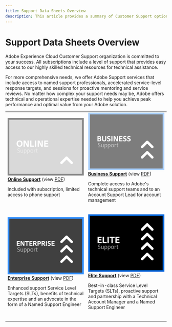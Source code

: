 ```yaml
---
title: Support Data Sheets Overview
description: This article provides a summary of Customer Support options for Adobe Experience Cloud. These options include Online, Business, Enterprise, and Elite.
---
```


# Support Data Sheets Overview

Adobe Experience Cloud Customer Support organization is committed to your success. All subscriptions include a level of support that provides easy access to our highly skilled technical resources for technical assistance. 

For more comprehensive needs, we offer Adobe Support services that include access to named support professionals, accelerated service-level response targets, and sessions for proactive mentoring and service reviews. No matter how complex your support needs may be, Adobe offers technical and operational expertise needed to help you achieve peak performance and optimal value from your Adobe solution.

<table style="table-layout:fixed">
<tr>
  <td>
    <a href="online.md">
    <img alt="Online" src="assets/OnlineSupportThumbnail.png"/>
    </a>
    <div>
    <a href="online.md"><strong>Online Support</strong></a> (view <a href="assets/OnlineSupportDatasheet.pdf" target="_blank">PDF</a>)
    </div>
    <p>Included with subscription, limited access to phone support</p>
    <br>
  </td>
  <td>
    <a href="business.md">
      <img alt="Business" src="assets/BusinessSupportThumbnail.png">
    </a>
    <div>
    <a href="business.md"><strong>Business Support</strong></a> (view <a href="assets/BusinessSupportDatasheet.pdf" target="_blank">PDF</a>)
    </div>
    <p>Complete access to Adobe's technical support teams and to an Account Support Lead for account management</p>
    <br>
  </td>
</tr>
<tr>
  <td>
    <a href="enterprise.md">
    <img alt="Enterprise" src="assets/EnterpriseSupportThumbnail.png"/>
    </a>
    <div>
    <a href="enterprise.md"><strong>Enterprise Support</strong></a> (view <a href="assets/EnterpriseSupportDatasheet.pdf" target="_blank">PDF</a>)
    </div>
    <p>Enhanced support Service Level Targets (SLTs), benefits of technical expertise and an advocate in the form of a Named Support Engineer</p>
    <br>
  </td>
  <td>
    <a href="elite.md">
      <img alt="Elite" src="assets/EliteSupportThumbnail.png">
    </a>
    <div>
    <a href="elite.md"><strong>Elite Support</strong></a> (view <a href="assets/EliteSupportDatasheet.pdf" target="_blank">PDF</a>)
    </div>
    <p>Best-in-class Service Level Targets (SLTs), proactive support and partnership with a Technical Account Manager and a Named Support Engineer</p>
    <br>
  </td>
</tr>
</table>
